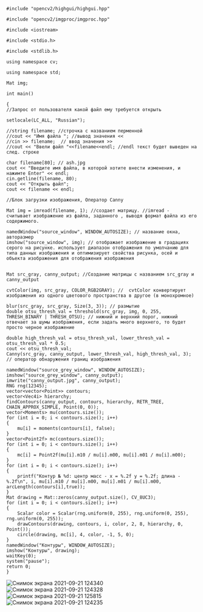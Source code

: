 
    #include "opencv2/highgui/highgui.hpp"

    #include "opencv2/imgproc/imgproc.hpp"

    #include <iostream>

	#include <stdio.h>

	#include <stdlib.h>

	using namespace cv;

	using namespace std;

	Mat img;

	int main()

	{
	//Запрос от пользователя какой файл ему требуется открыть
	
	setlocale(LC_ALL, "Russian"); 
	
	//string filename; //строчка с названием перменной 
	//cout << "Имя файла "; //вывод значения <<
	//cin >> filename;  // ввод значения >>
	//cout << "Ввели файл "<<filename<<endl; //endl текст будет выведен на след. строке 
	
	char filename[80]; // ash.jpg
	cout << "Введите имя файла, в которой хотите внести изменения, и нажимте Enter" << endl;
	cin.getline(filename, 80);
	cout << "Открыть файл";
	cout << filename << endl;
	
	//Блок загрузки изображения, Оператор Canny
	
	Mat img = imread(filename, 1); //создает матрицу. //imread -  считывает изображение из файла, заданного , выводя формат файла из его содержимого.
	
	namedWindow("source_window", WINDOW_AUTOSIZE); // название окна, авторазмер
	imshow("source_window", img); // отображает изображение в градациях серого на рисунке. использует диапазон отображения по умолчанию для типа данных изображения и оптимизирует свойства рисунка, осей и объекта изображения для отображения изображения
	
	
	Mat src_gray, canny_output; //Создание матрицы с названием src_gray и canny_output
	
	cvtColor(img, src_gray, COLOR_RGB2GRAY); //  cvtColor конвертирует изображения из одного цветового пространства в другое (в монохромное)
	
	blur(src_gray, src_gray, Size(3, 3)); // размытие
	double otsu_thresh_val = threshold(src_gray, img, 0, 255, THRESH_BINARY | THRESH_OTSU); // нижний и верхний порог, нижний отвечает за шумы изображения, если задать много верхнего, то будет просто черное изображение
	
	double high_thresh_val = otsu_thresh_val, lower_thresh_val = otsu_thresh_val * 0.5;
	cout << otsu_thresh_val;
	Canny(src_gray, canny_output, lower_thresh_val, high_thresh_val, 3); // оператор обнаружения границ изображения
	
	namedWindow("source_grey_window", WINDOW_AUTOSIZE);
	imshow("source_grey_window", canny_output);
	imwrite("canny_output.jpg", canny_output);
	RNG rng(12345);
	vector<vector<Point>> contours;
	vector<Vec4i> hierarchy;
	findContours(canny_output, contours, hierarchy, RETR_TREE, CHAIN_APPROX_SIMPLE, Point(0, 0));
	vector<Moments> mu(contours.size());
	for (int i = 0; i < contours.size(); i++)
	{
		mu[i] = moments(contours[i], false);
	}
	vector<Point2f> mc(contours.size());
	for (int i = 0; i < contours.size(); i++)
	{
		mc[i] = Point2f(mu[i].m10 / mu[i].m00, mu[i].m01 / mu[i].m00);
	}
	for (int i = 0; i < contours.size(); i++)
	{
		printf("Контур № %d: центр масс - x = %.2f y = %.2f; длина - %.2f\n", i, mu[i].m10 / mu[i].m00, mu[i].m01 / mu[i].m00, arcLength(contours[i],true));
	}
	Mat drawing = Mat::zeros(canny_output.size(), CV_8UC3); 
	for (int i = 0; i < contours.size(); i++)
	{
		Scalar color = Scalar(rng.uniform(0, 255), rng.uniform(0, 255), rng.uniform(0, 255));
		drawContours(drawing, contours, i, color, 2, 8, hierarchy, 0, Point());
		circle(drawing, mc[i], 4, color, -1, 5, 0);
	}
	namedWindow("Контуры", WINDOW_AUTOSIZE);
	imshow("Контуры", drawing);
	waitKey(0);
	system("pause");
	return 0;
	}
					    
![Снимок экрана 2021-09-21 124340](https://user-images.githubusercontent.com/67784048/134153469-b91063eb-366b-4b97-9368-9d76b3a816da.png)                         
![Снимок экрана 2021-09-21 124328](https://user-images.githubusercontent.com/67784048/134153551-46720206-e4b8-495f-a575-f9983cba3a37.png)
![Снимок экрана 2021-09-21 125815](https://user-images.githubusercontent.com/67784048/134153727-7d84bca7-441f-42e1-9081-6738f92745bc.png)
![Снимок экрана 2021-09-21 124235](https://user-images.githubusercontent.com/67784048/134153757-bd73d18b-4f32-4883-b624-62ca875fbba0.png)
                                   
                    
 
